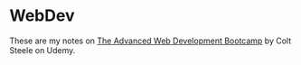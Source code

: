 # WebDev

These are my notes on [The Advanced Web Development Bootcamp](https://www.udemy.com/course/the-advanced-web-developer-bootcamp) 
by Colt Steele on Udemy. 

